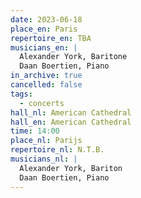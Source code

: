 ```yaml
---
date: 2023-06-18
place_en: Paris
repertoire_en: TBA
musicians_en: |
  Alexander York, Baritone
  Daan Boertien, Piano
in_archive: true
cancelled: false
tags:
  - concerts
hall_nl: American Cathedral
hall_en: American Cathedral
time: 14:00
place_nl: Parijs
repertoire_nl: N.T.B.
musicians_nl: |
  Alexander York, Bariton
  Daan Boertien, Piano
---
```

